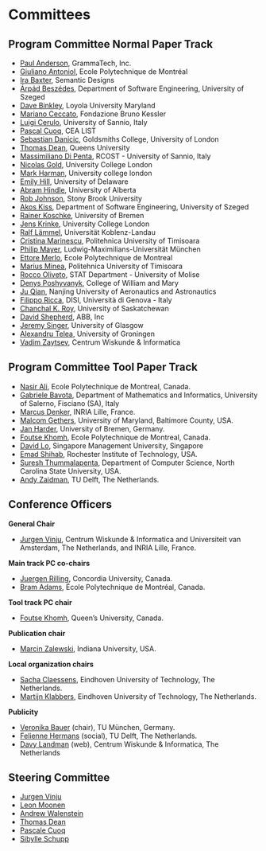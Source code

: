 # Committees

## Program Committee Normal Paper Track

 - [Paul Anderson](http://www.grammatech.com/corporate/management.html), GrammaTech, Inc. 
 - [Giuliano Antoniol](http://web.soccerlab.polymtl.ca/~antoniol/), Ecole Polytechnique de Montréal 
 - [Ira Baxter](http://www.semdesigns.com), Semantic Designs 
 - [Árpád Beszédes](http://www.inf.u-szeged.hu/~beszedes/), Department of Software Engineering, University of Szeged 
 - [Dave Binkley](http://www.cs.loyola.edu/~binkley/), Loyola University Maryland 
 - [Mariano Ceccato](http://selab.fbk.eu/ceccato/), Fondazione Bruno Kessler 
 - [Luigi Cerulo](http://rcost.unisannio.it/cerulo), University of Sannio, Italy 
 - [Pascal Cuoq](http://stackoverflow.com/users/139746/pascal-cuoq), CEA LIST 
 - [Sebastian Danicic](http://www.mcs.gold.ac.uk/~mas01sd/), Goldsmiths College, University of London 
 - [Thomas Dean](http://post.queensu.ca/~trd), Queens University 
 - [Massimiliano Di Penta](http://www.rcost.unisannio.it/mdipenta), RCOST - University of Sannio, Italy 
 - [Nicolas Gold](http://www0.cs.ucl.ac.uk/staff/N.Gold/), University College London 
 - [Mark Harman](http://www.cs.ucl.ac.uk/staff/mharman), University college london 
 - [Emily Hill](http://netdrive.montclair.edu/~hillem/), University of Delaware 
 - [Abram Hindle](http://softwareprocess.es/), University of Alberta
 - [Rob Johnson](http://www.cs.sunysb.edu/~rob/), Stony Brook University 
 - [Akos Kiss](http://www.inf.u-szeged.hu/~akiss/), Department of Software Engineering, University of Szeged 
 - [Rainer Koschke](http://www.informatik.uni-bremen.de/st), University of Bremen 
 - [Jens Krinke](http://www.cs.ucl.ac.uk/staff/j.krinke/), University College London 
 - [Ralf Lämmel](http://softlang.wikidot.com/rlaemmel:home), Universität Koblenz-Landau 
 - [Cristina Marinescu](http://www.cs.upt.ro/~cristina/), Politehnica University of Timisoara 
 - [Philip Mayer](http://www.pst.ifi.lmu.de/), Ludwig-Maximilians-Universität München 
 - [Ettore Merlo](http://www.polymtl.ca/recherche/rc/professeurs/details.php?NoProf=123), Ecole Polytechnique de Montreal 
 - [Marius Minea](http://www.cs.upt.ro/~marius), Politehnica University of Timisoara 
 - [Rocco Oliveto](http://www.distat.unimol.it/people/oliveto), STAT Department - University of Molise 
 - [Denys Poshyvanyk](http://www.cs.wm.edu/~denys/), College of William and Mary 
 - [Ju Qian](http://plase.nuaa.edu.cn/jqian/), Nanjing University of Aeronautics and Astronautics 
 - [Filippo Ricca](http://www.disi.unige.it/person/RiccaF/), DISI, Università di Genova - Italy 
 - [Chanchal K. Roy](http://www.cs.usask.ca/~croy/), University of Saskatchewan 
 - [David Shepherd](http://davidshepherd.weebly.com/), ABB, Inc 
 - [Jeremy Singer](http://www.dcs.gla.ac.uk/~jsinger), University of Glasgow 
 - [Alexandru Telea](http://www.cs.rug.nl/~alext/), University of Groningen 
 - [Vadim Zaytsev](http://grammarware.net), Centrum Wiskunde & Informatica 

 
## Program Committee Tool Paper Track

- [Nasir Ali](http://www.factrace.net/nasir/), Ecole Polytechnique de Montreal, Canada.
- [Gabriele Bavota](http://www.dmi.unisa.it/people/bavota/www/), Department of Mathematics and Informatics, University of Salerno, Fisciano (SA), Italy
- [Marcus Denker](http://www.marcus-denker.de), INRIA Lille, France.
- [Malcom Gethers](http://www.umbc.edu/~mgethers), University of Maryland, Baltimore County, USA.
- [Jan Harder](http://www.informatik.uni-bremen.de/st), University of Bremen, Germany.
- [Foutse Khomh](http://www.khomh.net/), Ecole Polytechnique de Montreal, Canada.
- [David Lo](http://www.mysmu.edu/faculty/davidlo/), Singapore Management University, Singapore
- [Emad Shihab](http://www.se.rit.edu/~emad), Rochester Institute of Technology, USA.
- [Suresh Thummalapenta](http://www4.ncsu.edu/~sthumma), Department of Computer Science, North Carolina State University, USA.
- [Andy Zaidman](http://www.st.ewi.tudelft.nl/~zaidman), TU Delft, The Netherlands.

## Conference Officers

**General Chair**

- [Jurgen Vinju](http://homepages.cwi.nl/~jurgenv/), Centrum Wiskunde & Informatica and Universiteit van Amsterdam, The Netherlands, and INRIA Lille, France.

**Main track PC co-chairs** 

- [Juergen Rilling](https://sites.google.com/site/juergenrilling/), Concordia University, Canada.
- [Bram Adams](http://mcis.polymtl.ca/~bram/), École Polytechnique de Montréal, Canada. 

**Tool track PC chair** 

- [Foutse Khomh](http://www.khomh.net), Queen’s University, Canada.

**Publication chair**

- [Marcin Zalewski](http://osl.iu.edu/~zalewski/), Indiana University, USA.
 
**Local organization chairs** 

- [Sacha Claessens](http://www.tue.nl/medewerker/ep/e/d/ep-uid/19860331/ep-tab/), Eindhoven University of Technology, The Netherlands.
- [Martijn Klabbers](http://www.tue.nl/medewerker/ep/e/d/ep-uid/19940053/ep-tab/3/), Eindhoven University of Technology, The Netherlands.

**Publicity** 

- [Veronika Bauer](http://www4.in.tum.de/~bauerv/) (chair), TU München, Germany.
- [Felienne Hermans](http://www.felienne.com/) (social), TU Delft, The Netherlands.
- [Davy Landman](http://homepages.cwi.nl/~landman/) (web), Centrum Wiskunde & Informatica, The Netherlands

## Steering Committee

- [Jurgen Vinju](http://homepages.cwi.nl/~jurgenv/)
- [Leon Moonen](http://leonmoonen.com/)
- [Andrew Walenstein](http://www.cacs.louisiana.edu/~walenste/home.html)
- [Thomas Dean](http://post.queensu.ca/~trd/)
- [Pascale Cuoq](http://stackoverflow.com/users/139746/pascal-cuoq)
- [Sibylle Schupp](http://www.sts.tu-harburg.de/~schupp/)

